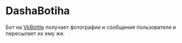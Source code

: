 # DashaBotiha

Бот на [VkBottle](https://github.com/vkbottle/vkbottle) получает фотографии и сообщения пользователя и пересылает их ему же.
